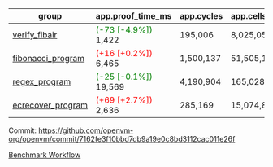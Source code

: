 | group | app.proof_time_ms | app.cycles | app.cells_used | leaf.proof_time_ms | leaf.cycles | leaf.cells_used |
| -- | -- | -- | -- | -- | -- | -- |
| [verify_fibair](https://github.com/openvm-org/openvm/blob/benchmark-results/benchmarks-pr/1189/verify_fibair-7162fe3f10bbd7db9a19e0c8bd3112cac011e26f.md) |<span style='color: green'>(-73 [-4.9%])</span> 1,422 |  195,006 |  8,025,052 |- | - | - |
| [fibonacci_program](https://github.com/openvm-org/openvm/blob/benchmark-results/benchmarks-pr/1189/fibonacci-7162fe3f10bbd7db9a19e0c8bd3112cac011e26f.md) |<span style='color: red'>(+16 [+0.2%])</span> 6,465 |  1,500,137 |  51,505,102 |- | - | - |
| [regex_program](https://github.com/openvm-org/openvm/blob/benchmark-results/benchmarks-pr/1189/regex-7162fe3f10bbd7db9a19e0c8bd3112cac011e26f.md) |<span style='color: green'>(-25 [-0.1%])</span> 19,569 |  4,190,904 |  165,028,173 |- | - | - |
| [ecrecover_program](https://github.com/openvm-org/openvm/blob/benchmark-results/benchmarks-pr/1189/ecrecover-7162fe3f10bbd7db9a19e0c8bd3112cac011e26f.md) |<span style='color: red'>(+69 [+2.7%])</span> 2,636 |  285,169 |  15,074,875 |- | - | - |


Commit: https://github.com/openvm-org/openvm/commit/7162fe3f10bbd7db9a19e0c8bd3112cac011e26f

[Benchmark Workflow](https://github.com/openvm-org/openvm/actions/runs/12659659762)
